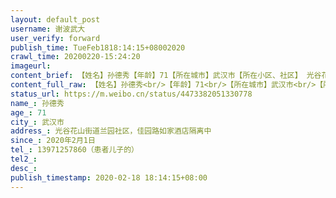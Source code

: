 ```yaml
---
layout: default_post
username: 谢波武大
user_verify: forward
publish_time: TueFeb1818:14:15+08002020
crawl_time: 20200220-15:24:20
imageurl: 
content_brief: 【姓名】孙德秀【年龄】71【所在城市】武汉市【所在小区、社区】‬ 光谷花山街道兰园社区，佳园路如家酒店隔离中【患病时间】2020年2月1日【联系方式】13971257860（患者儿子的）【病情详细描述】发烧咳嗽多日，核酸检测阳性，按程序上报社区后在社区安排的酒店隔离。但8日开始病情加重，10日经 ...全文
content_full_raw: 【姓名】孙德秀<br/>【年龄】71<br/>【所在城市】武汉市<br/>【所在小区、社区】‬光谷花山街道兰园社区，佳园路如家酒店隔离中<br/>【患病时间】2020年2月1日<br/>【联系方式】13971257860（患者儿子的）<br/>【病情详细描述】发烧咳嗽多日，核酸检测阳性，按程序上报社区后在社区安排的酒店隔离。但8日开始病情加重，10日经同济医院光谷院区诊断，ct显示双肺感染，目前已经呼吸困难，2月15日至今在隔离点缺药三天（缺少阿比朵儿、连花清瘟颗粒等关键治疗药物）。向街道社区以及指挥部反映多次，未能有结果。<br/>【需要床位量】1<br/>【周边家人及隔离情况】患者老公、儿媳已确诊住院，患者儿子目前转往方舱医院
status_url: https://m.weibo.cn/status/4473382051330778
name_: 孙德秀
age_: 71
city_: 武汉市
address_: ‬光谷花山街道兰园社区，佳园路如家酒店隔离中
since_: 2020年2月1日
tel_: 13971257860（患者儿子的）
tel2_: 
desc_: 
publish_timestamp: 2020-02-18 18:14:15+08:00
---
```

